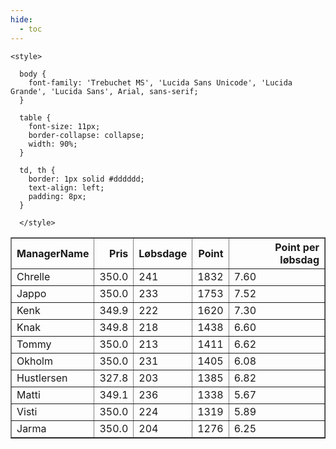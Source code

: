 ```yaml
---
hide:
  - toc
---
```


<!doctype html>
<html lang="en">
  <head>
    <meta charset="UTF-8" />
    <meta name="viewport" content="width=device-width, initial-scale=1.0" />
    <title> C Y K E L V E N N E R </title>

    <style>

      body {
        font-family: 'Trebuchet MS', 'Lucida Sans Unicode', 'Lucida Grande', 'Lucida Sans', Arial, sans-serif;
      }

      table {
        font-size: 11px;
        border-collapse: collapse;
        width: 90%;
      }
      
      td, th {
        border: 1px solid #dddddd;
        text-align: left;
        padding: 8px;
      }
      
      </style>
  </head>
  <body>
  <table border="1" class="dataframe" id="filterabletable">
  <thead>
    <tr style="text-align: right;">
      <th>ManagerName</th>
      <th>Pris</th>
      <th>Løbsdage</th>
      <th>Point</th>
      <th>Point per løbsdag</th>
    </tr>
  </thead>
  <tbody>
    <tr>
      <td>Chrelle</td>
      <td>350.0</td>
      <td>241</td>
      <td>1832</td>
      <td>7.60</td>
    </tr>
    <tr>
      <td>Jappo</td>
      <td>350.0</td>
      <td>233</td>
      <td>1753</td>
      <td>7.52</td>
    </tr>
    <tr>
      <td>Kenk</td>
      <td>349.9</td>
      <td>222</td>
      <td>1620</td>
      <td>7.30</td>
    </tr>
    <tr>
      <td>Knak</td>
      <td>349.8</td>
      <td>218</td>
      <td>1438</td>
      <td>6.60</td>
    </tr>
    <tr>
      <td>Tommy</td>
      <td>350.0</td>
      <td>213</td>
      <td>1411</td>
      <td>6.62</td>
    </tr>
    <tr>
      <td>Okholm</td>
      <td>350.0</td>
      <td>231</td>
      <td>1405</td>
      <td>6.08</td>
    </tr>
    <tr>
      <td>Hustlersen</td>
      <td>327.8</td>
      <td>203</td>
      <td>1385</td>
      <td>6.82</td>
    </tr>
    <tr>
      <td>Matti</td>
      <td>349.1</td>
      <td>236</td>
      <td>1338</td>
      <td>5.67</td>
    </tr>
    <tr>
      <td>Visti</td>
      <td>350.0</td>
      <td>224</td>
      <td>1319</td>
      <td>5.89</td>
    </tr>
    <tr>
      <td>Jarma</td>
      <td>350.0</td>
      <td>204</td>
      <td>1276</td>
      <td>6.25</td>
    </tr>
  </tbody>
</table>
<script src="../js/tablefilter/tablefilter.js"></script>

  <script data-config>
    var tfConfig = {
      base_path: '../js/tablefilter/',
      alternate_rows: true,
      btn_reset: {
          text: 'Nulstil'
      },
      auto_filter: {
        delay: 1100 //milliseconds
      },
 
      loader: true,
      no_results_message: true,  

      // columns data types
      col_types: [
          'string',
          { type: 'formatted-number', decimal: '.', thousands: ',' },
          'number',
          'number',
          { type: 'formatted-number', decimal: '.', thousands: ',' },
      ],

      // Sort extension: in this example the column data types are provided by the
      // 'col_types' property. The sort extension also has a 'types' property
      // defining the columns data type for column sorting. If the 'types'
      // property is not defined, the sorting extension will fallback to
      // the 'col_types' definitions.
      extensions: [{ name: 'sort' }]
  };

  var tf = new TableFilter('filterabletable', tfConfig);
  tf.init();
</script>
    
  </body>
</html>